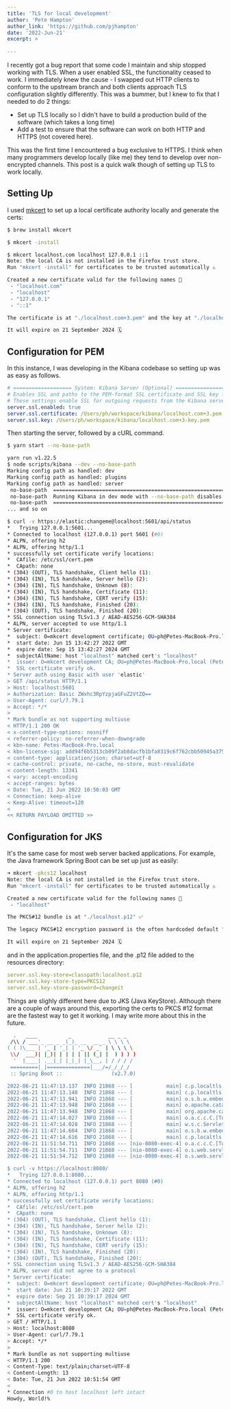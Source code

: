 ```yaml
---
title: 'TLS for local development'
author: 'Pete Hampton'
author_link: 'https://github.com/pjhampton'
date: '2022-Jun-21'
excerpt: >
  
---
```


I recently got a bug report that some code I maintain and ship stopped working with TLS. 
When a user enabled SSL, the functionality ceased to work. 
I immediately knew the cause - I swapped out HTTP clients to conform to the upstream branch and both clients approach TLS configuration slightly differently. This was a bummer, but I knew to fix that I needed to do 2 things: 

  - Set up TLS locally so I didn't have to build a production build of the software (which takes a long time)
  - Add a test to ensure that the software can work on both HTTP and HTTPS (not covered here).

This was the first time I encountered a bug exclusive to HTTPS. 
I think when many programmers develop locally (like me) they tend to develop over non-encrypted channels.
This post is a quick walk though of setting up TLS to work locally.

## Setting Up

I used [mkcert](https://github.com/FiloSottile/mkcert) to set up a local certificate authority locally and generate the certs:

```sh
$ brew install mkcert

$ mkcert -install

$ mkcert localhost.com localhost 127.0.0.1 ::1
Note: the local CA is not installed in the Firefox trust store.
Run "mkcert -install" for certificates to be trusted automatically ⚠️

Created a new certificate valid for the following names 📜
 - "localhost.com"
 - "localhost"
 - "127.0.0.1"
 - "::1"

The certificate is at "./localhost.com+3.pem" and the key at "./localhost.com+3-key.pem" ✅

It will expire on 21 September 2024 🗓
```

## Configuration for PEM

In this instance, I was developing in the Kibana codebase so setting up was as easy as follows.

```yml
# =================== System: Kibana Server (Optional) ===================
# Enables SSL and paths to the PEM-format SSL certificate and SSL key files, respectively.
# These settings enable SSL for outgoing requests from the Kibana server to the browser.
server.ssl.enabled: true
server.ssl.certificate: /Users/ph/workspace/kibana/localhost.com+3.pem
server.ssl.key: /Users/ph/workspace/kibana/localhost.com+3-key.pem
```

Then starting the server, followed by a cURL command. 


```sh
$ yarn start --no-base-path

yarn run v1.22.5
$ node scripts/kibana --dev --no-base-path
Marking config path as handled: dev
Marking config path as handled: plugins
Marking config path as handled: server
 no-base-path  ====================================================================================================
 no-base-path  Running Kibana in dev mode with --no-base-path disables several useful features and is not recommended
 no-base-path  ====================================================================================================
... and so on

$ curl -v https://elastic:changeme@localhost:5601/api/status
*   Trying 127.0.0.1:5601...
* Connected to localhost (127.0.0.1) port 5601 (#0)
* ALPN, offering h2
* ALPN, offering http/1.1
* successfully set certificate verify locations:
*  CAfile: /etc/ssl/cert.pem
*  CApath: none
* (304) (OUT), TLS handshake, Client hello (1):
* (304) (IN), TLS handshake, Server hello (2):
* (304) (IN), TLS handshake, Unknown (8):
* (304) (IN), TLS handshake, Certificate (11):
* (304) (IN), TLS handshake, CERT verify (15):
* (304) (IN), TLS handshake, Finished (20):
* (304) (OUT), TLS handshake, Finished (20):
* SSL connection using TLSv1.3 / AEAD-AES256-GCM-SHA384
* ALPN, server accepted to use http/1.1
* Server certificate:
*  subject: O=mkcert development certificate; OU=ph@Petes-MacBook-Pro.local (Pete Hampton)
*  start date: Jun 15 13:42:27 2022 GMT
*  expire date: Sep 15 13:42:27 2024 GMT
*  subjectAltName: host "localhost" matched cert's "localhost"
*  issuer: O=mkcert development CA; OU=ph@Petes-MacBook-Pro.local (Pete Hampton); CN=mkcert ph@Petes-MacBook-Pro.local (Pete Hampton)
*  SSL certificate verify ok.
* Server auth using Basic with user 'elastic'
> GET /api/status HTTP/1.1
> Host: localhost:5601
> Authorization: Basic ZWxhc3RpYzpjaGFuZ2VtZQ==
> User-Agent: curl/7.79.1
> Accept: */*
> 
* Mark bundle as not supporting multiuse
< HTTP/1.1 200 OK
< x-content-type-options: nosniff
< referrer-policy: no-referrer-when-downgrade
< kbn-name: Petes-MacBook-Pro.local
< kbn-license-sig: add94f6b5313cb09f2ab8dacfb1bfa8319c6f762cbb50945a37584ab6de9cd33
< content-type: application/json; charset=utf-8
< cache-control: private, no-cache, no-store, must-revalidate
< content-length: 13341
< vary: accept-encoding
< accept-ranges: bytes
< Date: Tue, 21 Jun 2022 10:50:03 GMT
< Connection: keep-alive
< Keep-Alive: timeout=120
< 
<< RETURN PAYLOAD OMITTED >>        
```

## Configuration for JKS

It's the same case for most web server backed applications. 
For example, the Java framework Spring Boot can be set up just as easily:

```sh
➜ mkcert -pkcs12 localhost
Note: the local CA is not installed in the Firefox trust store.
Run "mkcert -install" for certificates to be trusted automatically ⚠️

Created a new certificate valid for the following names 📜
 - "localhost"

The PKCS#12 bundle is at "./localhost.p12" ✅

The legacy PKCS#12 encryption password is the often hardcoded default "changeit" ℹ️

It will expire on 21 September 2024 🗓
```

and in the application.properties file, and the .p12 file added to the resources directory:

```yml
server.ssl.key-store=classpath:localhost.p12
server.ssl.key-store-type=PKCS12
server.ssl.key-store-password=changeit
```

Things are slighly different here due to JKS (Java KeyStore). 
Although there are a couple of ways around this, exporting the certs to PKCS #12 format are the fastest way to get it working.
I may write more about this in the future. 

```sh
  .   ____          _            __ _ _
 /\\ / ___'_ __ _ _(_)_ __  __ _ \ \ \ \
( ( )\___ | '_ | '_| | '_ \/ _` | \ \ \ \
 \\/  ___)| |_)| | | | | || (_| |  ) ) ) )
  '  |____| .__|_| |_|_| |_\__, | / / / /
 =========|_|==============|___/=/_/_/_/
 :: Spring Boot ::                (v2.7.0)

2022-06-21 11:47:13.137  INFO 21868 --- [           main] c.p.localtls.LocalTlsApplication         : Starting LocalTlsApplication using Java 11.0.11 on Petes-MacBook-Pro.local with PID 21868 (/Users/ph/Downloads/local-tls/build/classes/java/main started by ph in /Users/ph/Downloads/local-tls)
2022-06-21 11:47:13.140  INFO 21868 --- [           main] c.p.localtls.LocalTlsApplication         : No active profile set, falling back to 1 default profile: "default"
2022-06-21 11:47:13.941  INFO 21868 --- [           main] o.s.b.w.embedded.tomcat.TomcatWebServer  : Tomcat initialized with port(s): 8080 (https)
2022-06-21 11:47:13.948  INFO 21868 --- [           main] o.apache.catalina.core.StandardService   : Starting service [Tomcat]
2022-06-21 11:47:13.948  INFO 21868 --- [           main] org.apache.catalina.core.StandardEngine  : Starting Servlet engine: [Apache Tomcat/9.0.63]
2022-06-21 11:47:14.027  INFO 21868 --- [           main] o.a.c.c.C.[Tomcat].[localhost].[/]       : Initializing Spring embedded WebApplicationContext
2022-06-21 11:47:14.028  INFO 21868 --- [           main] w.s.c.ServletWebServerApplicationContext : Root WebApplicationContext: initialization completed in 840 ms
2022-06-21 11:47:14.604  INFO 21868 --- [           main] o.s.b.w.embedded.tomcat.TomcatWebServer  : Tomcat started on port(s): 8080 (https) with context path ''
2022-06-21 11:47:14.616  INFO 21868 --- [           main] c.p.localtls.LocalTlsApplication         : Started LocalTlsApplication in 2.001 seconds (JVM running for 2.343)
2022-06-21 11:51:54.711  INFO 21868 --- [nio-8080-exec-4] o.a.c.c.C.[Tomcat].[localhost].[/]       : Initializing Spring DispatcherServlet 'dispatcherServlet'
2022-06-21 11:51:54.711  INFO 21868 --- [nio-8080-exec-4] o.s.web.servlet.DispatcherServlet        : Initializing Servlet 'dispatcherServlet'
2022-06-21 11:51:54.712  INFO 21868 --- [nio-8080-exec-4] o.s.web.servlet.DispatcherServlet        : Completed initialization in 1 ms

$ curl -v https://localhost:8080/                       
*   Trying 127.0.0.1:8080...
* Connected to localhost (127.0.0.1) port 8080 (#0)
* ALPN, offering h2
* ALPN, offering http/1.1
* successfully set certificate verify locations:
*  CAfile: /etc/ssl/cert.pem
*  CApath: none
* (304) (OUT), TLS handshake, Client hello (1):
* (304) (IN), TLS handshake, Server hello (2):
* (304) (IN), TLS handshake, Unknown (8):
* (304) (IN), TLS handshake, Certificate (11):
* (304) (IN), TLS handshake, CERT verify (15):
* (304) (IN), TLS handshake, Finished (20):
* (304) (OUT), TLS handshake, Finished (20):
* SSL connection using TLSv1.3 / AEAD-AES256-GCM-SHA384
* ALPN, server did not agree to a protocol
* Server certificate:
*  subject: O=mkcert development certificate; OU=ph@Petes-MacBook-Pro.local (Pete Hampton); CN=localhost
*  start date: Jun 21 10:39:17 2022 GMT
*  expire date: Sep 21 10:39:17 2024 GMT
*  subjectAltName: host "localhost" matched cert's "localhost"
*  issuer: O=mkcert development CA; OU=ph@Petes-MacBook-Pro.local (Pete Hampton); CN=mkcert ph@Petes-MacBook-Pro.local (Pete Hampton)
*  SSL certificate verify ok.
> GET / HTTP/1.1
> Host: localhost:8080
> User-Agent: curl/7.79.1
> Accept: */*
> 
* Mark bundle as not supporting multiuse
< HTTP/1.1 200 
< Content-Type: text/plain;charset=UTF-8
< Content-Length: 13
< Date: Tue, 21 Jun 2022 10:51:54 GMT
< 
* Connection #0 to host localhost left intact
Howdy, World!%   
```